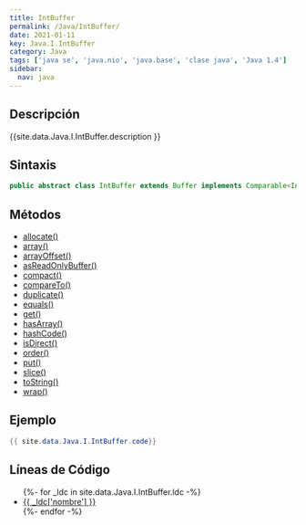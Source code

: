 ```yaml
---
title: IntBuffer
permalink: /Java/IntBuffer/
date: 2021-01-11
key: Java.I.IntBuffer
category: Java
tags: ['java se', 'java.nio', 'java.base', 'clase java', 'Java 1.4']
sidebar: 
  nav: java
---
```


## Descripción
{{site.data.Java.I.IntBuffer.description }}

## Sintaxis
~~~java
public abstract class IntBuffer extends Buffer implements Comparable<IntBuffer>
~~~

## Métodos
* [allocate()](/Java/IntBuffer/allocate/)
* [array()](/Java/IntBuffer/array/)
* [arrayOffset()](/Java/IntBuffer/arrayOffset/)
* [asReadOnlyBuffer()](/Java/IntBuffer/asReadOnlyBuffer/)
* [compact()](/Java/IntBuffer/compact/)
* [compareTo()](/Java/IntBuffer/compareTo/)
* [duplicate()](/Java/IntBuffer/duplicate/)
* [equals()](/Java/IntBuffer/equals/)
* [get()](/Java/IntBuffer/get/)
* [hasArray()](/Java/IntBuffer/hasArray/)
* [hashCode()](/Java/IntBuffer/hashCode/)
* [isDirect()](/Java/IntBuffer/isDirect/)
* [order()](/Java/IntBuffer/order/)
* [put()](/Java/IntBuffer/put/)
* [slice()](/Java/IntBuffer/slice/)
* [toString()](/Java/IntBuffer/toString/)
* [wrap()](/Java/IntBuffer/wrap/)

## Ejemplo
~~~java
{{ site.data.Java.I.IntBuffer.code}}
~~~

## Líneas de Código
<ul>
{%- for _ldc in site.data.Java.I.IntBuffer.ldc -%}
   <li>
       <a href="{{_ldc['url'] }}">{{ _ldc['nombre'] }}</a>
   </li>
{%- endfor -%}
</ul>
